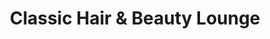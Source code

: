 ---
title: "Classic Hair & Beauty Lounge"
url: /halle-saale/classic-hair-und-beauty-lounge-roentgenstrasse/
shop: Friseur
---